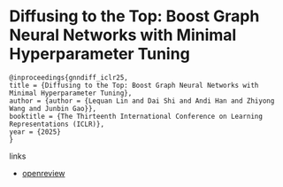 # Diffusing to the Top: Boost Graph Neural Networks with Minimal Hyperparameter Tuning

```
@inproceedings{gnndiff_iclr25,
title = {Diffusing to the Top: Boost Graph Neural Networks with Minimal Hyperparameter Tuning},
author = {author = {Lequan Lin and Dai Shi and Andi Han and Zhiyong Wang and Junbin Gao}},
booktitle = {The Thirteenth International Conference on Learning Representations (ICLR)},
year = {2025}
}
```

links
- [openreview](https://openreview.net/forum?id=D756s2YQ6b)
